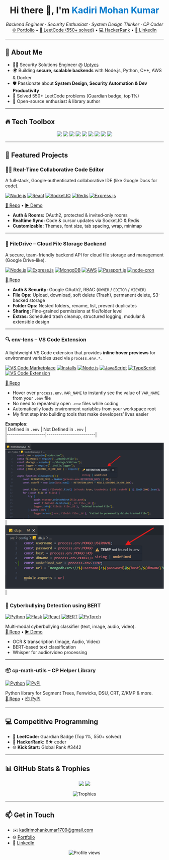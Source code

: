 <h1 align="center">Hi there 👋, I'm <span style="color:#007acc;">Kadiri Mohan Kumar</span></h1>

<p align="center">
  <em>Backend Engineer · Security Enthusiast · System Design Thinker · CP Coder</em><br/>
  <a href="https://mohankumarkadiri.vercel.app" target="_blank">🌐 Portfolio</a> •
  <a href="https://leetcode.com/u/mohankumarkadiri/" target="_blank">🧩 LeetCode (550+ solved)</a> •
  <a href="https://www.hackerrank.com/profile/mohankumarkadiri" target="_blank">💻 HackerRank</a> •
  <a href="https://www.linkedin.com/in/mohankumarkadiri/" target="_blank">🔗 LinkedIn</a>
</p>

---

## 🧠 About Me

- 🧑‍💻 Security Solutions Engineer @ [Uptycs](https://www.uptycs.com)  
- 🌍 Building **secure, scalable backends** with Node.js, Python, C++, AWS & Docker  
- 🛡️ Passionate about **System Design, Security Automation & Dev Productivity**  
- 🧩 Solved 550+ LeetCode problems (Guardian badge, top 1%)  
- 🚀 Open-source enthusiast & library author  

---

## 🔥 Tech Toolbox

<p align="center">
  <img src="https://img.shields.io/badge/-Python-3776AB?logo=python&logoColor=white" />
  <img src="https://img.shields.io/badge/-C++-00599C?logo=c%2B%2B&logoColor=white" />
  <img src="https://img.shields.io/badge/-Node.js-339933?logo=nodedotjs&logoColor=white" />
  <img src="https://img.shields.io/badge/-JavaScript-F7DF1E?logo=javascript&logoColor=black" />
  <img src="https://img.shields.io/badge/-Docker-2496ED?logo=docker&logoColor=white" />
  <img src="https://img.shields.io/badge/-MongoDB-47A248?logo=mongodb&logoColor=white" />
  <img src="https://img.shields.io/badge/-PostgreSQL-4169E1?logo=postgresql&logoColor=white" />
  <img src="https://img.shields.io/badge/-Redis-DC382D?logo=redis&logoColor=white" />
  <img src="https://img.shields.io/badge/-AWS-232F3E?logo=amazon-aws&logoColor=white" />
</p>

---

## 🚀 Featured Projects

### 🧑‍💻 Real-Time Collaborative Code Editor  
A full‑stack, Google‑authenticated collaborative IDE (like Google Docs for code). 

[![Node.js](https://img.shields.io/badge/Node.js-339933?logo=nodedotjs&logoColor=white)](https://nodejs.org/) [![React](https://img.shields.io/badge/React-61DAFB?logo=react&logoColor=black)](https://reactjs.org/) [![Socket.IO](https://img.shields.io/badge/Socket.IO-010101?logo=socket.io&logoColor=white)](https://socket.io/) [![Redis](https://img.shields.io/badge/Redis-DC382D?logo=redis&logoColor=white)](https://redis.io/) [![Express.js](https://img.shields.io/badge/Express.js-000000?logo=express&logoColor=white)](https://expressjs.com/)

[🔗 Repo](https://github.com/mohankumarkadiri/collab-code-editor) • [▶️ Demo](demo/demo.mp4)

- **Auth & Rooms:** OAuth2, protected & invited‑only rooms  
- **Realtime Sync:** Code & cursor updates via Socket.IO & Redis  
- **Customizable:** Themes, font size, tab spacing, wrap, minimap  

---

### 📂 FileDrive – Cloud File Storage Backend  
A secure, team-friendly backend API for cloud file storage and management (Google Drive-like).

[![Node.js](https://img.shields.io/badge/Node.js-339933?logo=nodedotjs&logoColor=white)](https://nodejs.org/) [![Express.js](https://img.shields.io/badge/Express.js-000000?logo=express&logoColor=white)](https://expressjs.com/) [![MongoDB](https://img.shields.io/badge/MongoDB-47A248?logo=mongodb&logoColor=white)](https://www.mongodb.com/) [![AWS](https://img.shields.io/badge/AWS-232F3E?logo=amazon-aws&logoColor=white)](https://aws.amazon.com/) [![Passport.js](https://img.shields.io/badge/Passport.js-34E0A1?logo=passport&logoColor=white)](http://www.passportjs.org/) [![node-cron](https://img.shields.io/badge/node--cron-339933?logo=node.js&logoColor=white)](https://www.npmjs.com/package/node-cron)

[🔗 Repo](https://github.com/mohankumarkadiri/File-Drive)

- **Auth & Security:** Google OAuth2, RBAC (`OWNER` / `EDITOR` / `VIEWER`)  
- **File Ops:** Upload, download, soft delete (Trash), permanent delete, S3-backed storage  
- **Folder Ops:** Nested folders, rename, list, prevent duplicates  
- **Sharing:** Fine-grained permissions at file/folder level  
- **Extras:** Scheduled trash cleanup, structured logging, modular & extensible design  

---

### 🔍 env-lens – VS Code Extension  
A lightweight VS Code extension that provides **inline hover previews** for environment variables used via `process.env.*`.  

[![VS Code Marketplace](https://img.shields.io/visual-studio-marketplace/v/mohankumarkadiri.env-lens?label=VS%20Code%20Marketplace&logo=visualstudiocode)](https://marketplace.visualstudio.com/items?itemName=mohankumarkadiri.env-lens) [![Installs](https://img.shields.io/visual-studio-marketplace/i/mohankumarkadiri.env-lens?color=brightgreen)](https://marketplace.visualstudio.com/items?itemName=mohankumarkadiri.env-lens) [![Node.js](https://img.shields.io/badge/Node.js-339933?logo=nodedotjs&logoColor=white)](https://nodejs.org/) [![JavaScript](https://img.shields.io/badge/JavaScript-F7DF1E?logo=javascript&logoColor=black)](https://developer.mozilla.org/en-US/docs/Web/JavaScript) [![TypeScript](https://img.shields.io/badge/TypeScript-3178C6?logo=typescript&logoColor=white)](https://www.typescriptlang.org/) [![VS Code Extension](https://img.shields.io/badge/VS%20Code%20Extension-007ACC?logo=visualstudiocode&logoColor=white)](https://marketplace.visualstudio.com/items?itemName=mohankumarkadiri.env-lens)

[🔗 Repo](https://github.com/mohankumarkadiri/env-lens)

- Hover over `process.env.VAR_NAME` to instantly see the value of `VAR_NAME` from your `.env` file  
- No need to repeatedly open `.env` files while coding  
- Automatically loads environment variables from your workspace root  
- My first step into building tools that make developers’ lives easier

**Examples:**  
| Defined in `.env` | Not Defined in `.env` |  
|-------------------|------------------------|  
| ![Defined Example](https://github.com/mohankumarkadiri/env-lens/blob/main/images/defined_example.png) | ![Undefined Example](https://github.com/mohankumarkadiri/env-lens/blob/main/images/undefined_example.png) |  


### 🤖 Cyberbullying Detection using BERT  

[![Python](https://img.shields.io/badge/Python-3776AB?logo=python&logoColor=white)](https://www.python.org/) [![Flask](https://img.shields.io/badge/Flask-000000?logo=flask&logoColor=white)](https://flask.palletsprojects.com/) [![React](https://img.shields.io/badge/React-61DAFB?logo=react&logoColor=black)](https://reactjs.org/) [![BERT](https://img.shields.io/badge/BERT-F7DF1E?logo=python&logoColor=black)]() [![PyTorch](https://img.shields.io/badge/PyTorch-EE4C2C?logo=pytorch&logoColor=white)](https://pytorch.org/)

Multi‑modal cyberbullying classifier (text, image, audio, video).  
[🔗 Repo](https://github.com/mohankumarkadiri/Cyberbullying_Classification) • [▶️ Demo](https://github.com/mohankumarkadiri/Cyberbullying_Classification/blob/main/result.mp4)

- OCR & transcription (Image, Audio, Video)  
- BERT‑based text classification  
- Whisper for audio/video processing  

---

### 📦 cp‑math‑utils – CP Helper Library  

[![Python](https://img.shields.io/badge/Python-3776AB?logo=python&logoColor=white)](https://www.python.org/) [![PyPI](https://img.shields.io/pypi/v/cp-math-utils?color=blue)](https://pypi.org/project/cp-math-utils/)

Python library for Segment Trees, Fenwicks, DSU, CRT, Z/KMP & more.  
[🔗 Repo](https://github.com/mohankumarkadiri/cp-math-utils) • [📦 PyPI](https://pypi.org/project/cp-math-utils/)

---

## 💻 Competitive Programming

- 🥇 **LeetCode:** Guardian Badge (Top 1%, 550+ solved)  
- 🧠 **HackerRank:** 6★ coder  
- 🌐 **Kick Start:** Global Rank #3442  

---

## 📊 GitHub Stats & Trophies

<p align="center">
  <img src="https://github-readme-stats.vercel.app/api?username=mohankumarkadiri&show_icons=true&theme=tokyonight&hide=issues&count_private=true" height="160" />
  <img src="https://github-readme-streak-stats.herokuapp.com/?user=mohankumarkadiri&theme=tokyonight" height="160" />
</p>

<p align="center">
  <img src="https://github-profile-trophy.vercel.app/?username=mohankumarkadiri&theme=flat&no-frame=true" alt="Trophies" />
</p>

---

## 📫 Get in Touch

- ✉️ [kadirimohankumar1709@gmail.com](mailto:kadirimohankumar1709@gmail.com)  
- 🌐 [Portfolio](https://mohankumarkadiri.vercel.app)  
- 🔗 [LinkedIn](https://www.linkedin.com/in/mohankumarkadiri/)

<p align="center">
  <img src="https://komarev.com/ghpvc/?username=mohankumarkadiri&color=blue&style=flat" alt="Profile views" />
</p>
